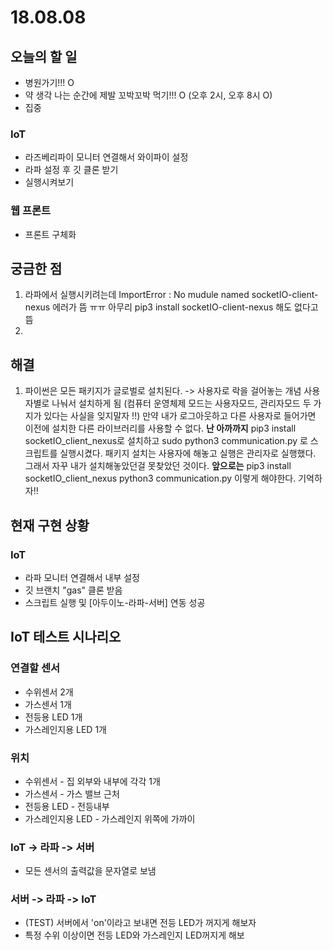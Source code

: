 # 18.08.08

## 오늘의 할 일

* 병원가기!!! O
* 약 생각 나는 순간에 제발 꼬박꼬박 먹기!!! O \(오후 2시, 오후 8시 O\)
* 집중 

### IoT

* 라즈베리파이 모니터 연결해서 와이파이 설정
* 라파 설정 후 깃 클론 받기
* 실행시켜보기

### 웹 프론트

* 프론트 구체화 

## 궁금한 점

1. 라파에서 실행시키려는데 ImportError : No mudule named socketIO-client-nexus 에러가 뜸 ㅠㅠ 아무리 pip3 install socketIO-client-nexus 해도 없다고 뜸 
2. 
## 해결

1. 파이썬은 모든 패키지가 글로벌로 설치된다. -&gt; 사용자로 락을 걸어놓는 개념 사용자별로 나눠서 설치하게 됨 \(컴퓨터 운영체제 모드는 사용자모드, 관리자모드 두 가지가 있다는 사실을 잊지말자 !!\) 만약 내가 로그아웃하고 다른 사용자로 들어가면 이전에 설치한 다른 라이브러리를 사용할 수 없다.  **난 아까까지**  pip3 install socketIO\_client\_nexus로 설치하고 sudo python3 communication.py 로 스크립트를 실행시켰다. 패키지 설치는 사용자에 해놓고 실행은 관리자로 실행했다. 그래서 자꾸 내가 설치해놓았던걸 못찾았던 것이다.  **앞으로는** pip3 install socketIO\_client\_nexus python3 communication.py 이렇게 해야한다. 기억하자!!

## 현재 구현 상황

### IoT

* 라파 모니터 연결해서 내부 설정
* 깃 브랜치 "gas" 클론 받음
* 스크립트 실행 및 \[아두이노-라파-서버\] 연동 성공 

## IoT 테스트 시나리오 

### 연결할 센서 

* 수위센서 2개
* 가스센서 1개
* 전등용 LED 1개
* 가스레인지용 LED 1개

### 위치

* 수위센서 - 집 외부와 내부에 각각 1개
* 가스센서 - 가스 밸브 근처 
* 전등용 LED - 전등내부
* 가스레인지용 LED - 가스레인지 위쪽에 가까이

### IoT -&gt; 라파 -&gt; 서버

* 모든 센서의 출력값을 문자열로 보냄

### 서버 -&gt; 라파 -&gt; IoT

* \(TEST\) 서버에서 'on'이라고 보내면 전등 LED가 꺼지게 해보자
* 특정 수위 이상이면 전등 LED와 가스레인지 LED꺼지게 해보

